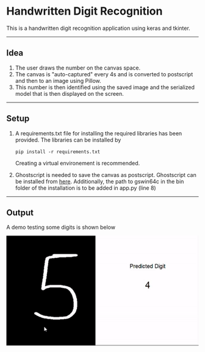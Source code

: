 # Handwritten Digit Recognition

This is a handwritten digit recognition application using keras and tkinter. 
<br>
___

## Idea
1. The user draws the number on the canvas space.
2. The canvas is "auto-captured" every 4s and is converted to postscript and then to an image using Pillow.
3. This number is then identified using the saved image and the serialized model that is then displayed on the screen.

___

## Setup
1. A requirements.txt file for installing the required libraries has been provided. The libraries can be installed by
    ```
    pip install -r requirements.txt
    ```
    Creating a virtual environement is recommended.

2. Ghostscript is needed to save the canvas as postscript. Ghostscript can be installed from [here](https://ghostscript.com/releases/gsdnld.html). Additionally, the path to gswin64c in the bin folder of the installation is to be added in app.py (line 8)

___

## Output
A demo testing some digits is shown below
<br>

![Demo](https://github.com/bill-dsouza15/handwritten-digit-recognition/blob/main/demo.gif)


